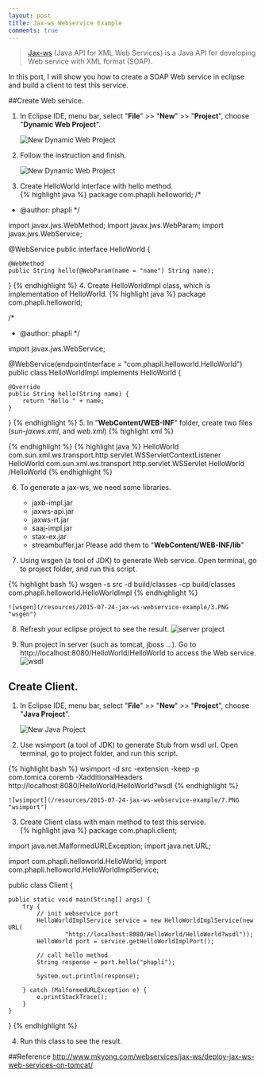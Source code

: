 ```yaml
---
layout: post
title: Jax-ws Webservice Example
comments: true
---
```


>[Jax-ws](jax-ws.java.net) (Java API for XML Web Services) is a Java API for developing Web service with XML format (SOAP). 

In this port, I will show you how to create a SOAP Web service in eclipse and build a client to test this service.    

##Create Web service.

1. In Eclipse IDE, menu bar, select "__File__" >> "__New__" >> "__Project__", choose "__Dynamic Web Project__".

	![New Dynamic Web Project](/resources/2015-07-24-jax-ws-webservice-example/1.PNG "New Dynamic Web Project")

2. Follow the instruction and finish.
	
	![New Dynamic Web Project](/resources/2015-07-24-jax-ws-webservice-example/2.PNG "New Dynamic Web Project")
	
3. Create HelloWorld interface with hello method.	
{% highlight java %}
package com.phapli.helloworld;
/*
 * @author: phapli
 */

import javax.jws.WebMethod;
import javax.jws.WebParam;
import javax.jws.WebService;

@WebService
public interface HelloWorld {

	@WebMethod
	public String hello(@WebParam(name = "name") String name);

}
{% endhighlight %}
4. Create HelloWorldImpl class, which is implementation of HelloWorld.
{% highlight java %}
package com.phapli.helloworld;

/*
 * @author: phapli
 */

import javax.jws.WebService;

@WebService(endpointInterface = "com.phapli.helloworld.HelloWorld")
public class HelloWorldImpl implements HelloWorld {

	@Override
	public String hello(String name) {
		return "Hello " + name;
	}

}
{% endhighlight %}
5. In "__WebContent/WEB-INF__" folder, create two files (_sun-jaxws.xml_, and _web.xml_)
{% highlight xml %}
<?xml version="1.0" encoding="UTF-8"?>  
<endpoints xmlns="http://java.sun.com/xml/ns/jax-ws/ri/runtime" version="2.0">  
  <endpoint  
	 name="HelloWorld"  
	 implementation="com.phapli.helloworld.HelloWorldImpl"  
	 url-pattern="/HelloWorld"/>  
</endpoints> 
{% endhighlight %}
{% highlight java %}
<?xml version="1.0" encoding="UTF-8"?>
<web-app xmlns:xsi="http://www.w3.org/2001/XMLSchema-instance" xmlns="http://java.sun.com/xml/ns/javaee" xsi:schemaLocation="http://java.sun.com/xml/ns/javaee http://java.sun.com/xml/ns/javaee/web-app_2_5.xsd" id="WebApp_ID" version="2.5">
  <display-name>HelloWorld</display-name>
  <listener>
	<listener-class>  
		com.sun.xml.ws.transport.http.servlet.WSServletContextListener  
	 </listener-class>
  </listener>
  <servlet>
	<servlet-name>HelloWorld</servlet-name>
	<servlet-class>  
		com.sun.xml.ws.transport.http.servlet.WSServlet
	</servlet-class>
  </servlet>
  <servlet-mapping>
	<servlet-name>HelloWorld</servlet-name>
	<url-pattern>/HelloWorld</url-pattern>
  </servlet-mapping>
</web-app>
{% endhighlight %}

6. To generate a jax-ws, we need some libraries. 
	* jaxb-impl.jar
	* jaxws-api.jar
	* jaxws-rt.jar
	* saaj-impl.jar
	* stax-ex.jar
	* streambuffer.jar
	Please add them to "__WebContent/WEB-INF/lib__"
	
7. Using wsgen (a tool of JDK) to generate Web service. Open terminal, go to project folder, and run this script.

{% highlight bash %}
wsgen -s src -d build/classes -cp build/classes com.phapli.helloworld.HelloWorldImpl
{% endhighlight %}

	![wsgen](/resources/2015-07-24-jax-ws-webservice-example/3.PNG "wsgen")
8. Refresh your eclipse project to see the result. 
	![server project](/resources/2015-07-24-jax-ws-webservice-example/4.PNG "server project")
	
9. Run project in server (such as tomcat, jboss ...). Go to http://localhost:8080/HelloWorld/HelloWorld to access the Web service.
	![wsdl](/resources/2015-07-24-jax-ws-webservice-example/6.PNG "wsdl")
	
## Create Client.

1. In Eclipse IDE, menu bar, select "__File__" >> "__New__" >> "__Project__", choose "__Java Project__".

	![New Java Project](/resources/2015-07-24-jax-ws-webservice-example/5.PNG "New Java Project")
	
2. Use wsimport (a tool of JDK) to generate Stub from wsdl url. Open terminal, go to project folder, and run this script.
	
{% highlight bash %}
wsimport -d src -extension -keep -p com.tomica.coremb -XadditionalHeaders http://localhost:8080/HelloWorld/HelloWorld?wsdl
{% endhighlight %}

	![wsimport](/resources/2015-07-24-jax-ws-webservice-example/7.PNG "wsimport")	

3. Create Client class with main method to test this service.	
{% highlight java %}
package com.phapli.client;

import java.net.MalformedURLException;
import java.net.URL;

import com.phapli.helloworld.HelloWorld;
import com.phapli.helloworld.HelloWorldImplService;

public class Client {

	public static void main(String[] args) {
		try {
			// init webservice port
			HelloWorldImplService service = new HelloWorldImplService(new URL(
					"http://localhost:8080/HelloWorld/HelloWorld?wsdl"));
			HelloWorld port = service.getHelloWorldImplPort();
			
			// call hello method
			String response = port.hello("phapli");

			System.out.println(response);

		} catch (MalformedURLException e) {
			e.printStackTrace();
		}
	}

}
{% endhighlight %}	
 
4. Run this class to see the result.

##Reference
<http://www.mkyong.com/webservices/jax-ws/deploy-jax-ws-web-services-on-tomcat/>